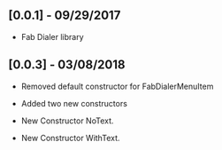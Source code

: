 ## [0.0.1] - 09/29/2017

* Fab Dialer library

## [0.0.3] - 03/08/2018

* Removed default constructor for FabDialerMenuItem

* Added two new constructors

* New Constructor NoText.

* New Constructor WithText.